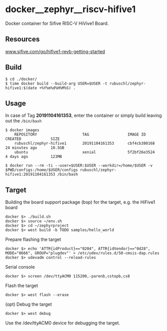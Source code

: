 # docker__zephyr__riscv-hifive1

Docker container for Sifive RISC-V HiVive1 Board.

## Resources

www.sifive.com/go/hifive1-revb-getting-started


## Build

```
$ cd ./docker/
$ time docker build --build-arg USER=$USER -t rubuschl/zephyr-hifive1:$(date +%Y%m%d%H%M%S) .
```


## Usage

In case of Tag **20191104161353**, enter the container or simply build leaving out the ``/bin/bash``
```
$ docker images
    REPOSITORY                    TAG                 IMAGE ID            CREATED             SIZE
    rubuschl/zephyr-hifive1       20191104161353      cbf4cb380168        24 minutes ago      10.5GB
    ubuntu                        xenial              5f2bf26e3524        4 days ago          123MB

$ docker run --rm -ti --user=$USER:$USER --workdir=/home/$USER -v $PWD/configs:/home/$USER/configs rubuschl/zephyr-hifive1:20191104161353 /bin/bash
```


## Target

Building the board support package (bsp) for the target, e.g. the HiFive1 board  

```
docker $> ./build.sh
docker $> source ~/env.sh
docker $> cd ~/zephyrproject
docker $> west build -b TODO samples/hello_world
```

Prepare flashing the target  

```
docker $> echo 'ATTR{idProduct}=="0204", ATTR{idVendor}=="0d28", MODE="0666", GROUP="plugdev"' > /etc/udev/rules.d/50-cmsis-dap.rules
docker $> udevadm control --reload-rules
```

Serial console  

```
docker $> screen /dev/ttyACM0 115200,-parenb,cstopb,cs8
```

Flash the target  

```
docker $> west flash --erase
```

(opt) Debug the target  

```
docker $> west debug
```

Use the /dev/ttyACM0 device for debugging the target.  
